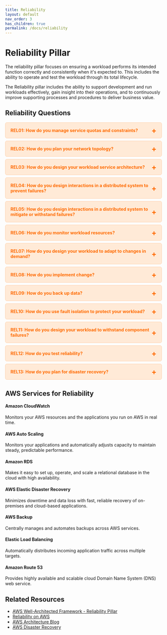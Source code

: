 ```yaml
---
title: Reliability
layout: default
nav_order: 3
has_children: true
permalink: /docs/reliability
---
```


<div class="pillar-header">
  <h1>Reliability Pillar</h1>
  <p>The reliability pillar focuses on ensuring a workload performs its intended function correctly and consistently when it's expected to. This includes the ability to operate and test the workload through its total lifecycle.</p>
</div>

The Reliability pillar includes the ability to support development and run workloads effectively, gain insight into their operations, and to continuously improve supporting processes and procedures to deliver business value.

## Reliability Questions

<div class="question-accordion">
  <div class="question-button">
    <a href="javascript:void(0);">REL01: How do you manage service quotas and constraints?</a>
    <div class="question-content">
      <ul>
        <li><a href="./REL01.html">View all REL01 best practices</a></li>
        <li><a href="./REL01-BP01.html">REL01-BP01: Aware of service quotas and constraints</a></li>
        <li><a href="./REL01-BP02.html">REL01-BP02: Manage service quotas across accounts and regions</a></li>
        <li><a href="./REL01-BP03.html">REL01-BP03: Accommodate fixed service quotas and constraints through architecture</a></li>
        <li><a href="./REL01-BP04.html">REL01-BP04: Monitor and manage quotas</a></li>
        <li><a href="./REL01-BP05.html">REL01-BP05: Automate quota management</a></li>
        <li><a href="./REL01-BP06.html">REL01-BP06: Ensure that a sufficient gap exists between the current quotas and the maximum usage to accommodate failover</a></li>
      </ul>
    </div>
  </div>
  
  <div class="question-button">
    <a href="javascript:void(0);">REL02: How do you plan your network topology?</a>
    <div class="question-content">
      <ul>
        <li><a href="./REL02.html">View all REL02 best practices</a></li>
        <li><a href="./REL02-BP01.html">REL02-BP01: Use highly available network connectivity for your workload public endpoints</a></li>
        <li><a href="./REL02-BP02.html">REL02-BP02: Provision redundant connectivity between private networks in the cloud and on-premises environments</a></li>
        <li><a href="./REL02-BP03.html">REL02-BP03: Ensure IP subnet allocation accounts for expansion and availability</a></li>
        <li><a href="./REL02-BP04.html">REL02-BP04: Prefer hub-and-spoke topologies over many-to-many mesh</a></li>
        <li><a href="./REL02-BP05.html">REL02-BP05: Enforce non-overlapping private IP address ranges in all private address spaces where they are connected</a></li>
      </ul>
    </div>
  </div>
  
  <div class="question-button">
    <a href="javascript:void(0);">REL03: How do you design your workload service architecture?</a>
    <div class="question-content">
      <ul>
        <li><a href="./REL03.html">View all REL03 best practices</a></li>
        <li><a href="./REL03-BP01.html">REL03-BP01: Choose how to segment your workload</a></li>
        <li><a href="./REL03-BP02.html">REL03-BP02: Build services focused on specific business domains and functionality</a></li>
        <li><a href="./REL03-BP03.html">REL03-BP03: Provide service contracts per API</a></li>
      </ul>
    </div>
  </div>
  
  <div class="question-button">
    <a href="javascript:void(0);">REL04: How do you design interactions in a distributed system to prevent failures?</a>
    <div class="question-content">
      <ul>
        <li><a href="./REL04.html">View all REL04 best practices</a></li>
        <li><a href="./REL04-BP01.html">REL04-BP01: Identify the kind of distributed systems you depend on</a></li>
        <li><a href="./REL04-BP02.html">REL04-BP02: Implement loosely coupled dependencies</a></li>
        <li><a href="./REL04-BP03.html">REL04-BP03: Do constant work</a></li>
        <li><a href="./REL04-BP04.html">REL04-BP04: Make mutating operations idempotent</a></li>
      </ul>
    </div>
  </div>
  
  <div class="question-button">
    <a href="javascript:void(0);">REL05: How do you design interactions in a distributed system to mitigate or withstand failures?</a>
    <div class="question-content">
      <ul>
        <li><a href="./REL05.html">View all REL05 best practices</a></li>
        <li><a href="./REL05-BP01.html">REL05-BP01: Implement graceful degradation to transform applicable hard dependencies into soft dependencies</a></li>
        <li><a href="./REL05-BP02.html">REL05-BP02: Throttle requests</a></li>
        <li><a href="./REL05-BP03.html">REL05-BP03: Control and limit retry calls</a></li>
        <li><a href="./REL05-BP04.html">REL05-BP04: Fail fast and limit queues</a></li>
        <li><a href="./REL05-BP05.html">REL05-BP05: Set client timeouts</a></li>
        <li><a href="./REL05-BP06.html">REL05-BP06: Make systems stateless where possible</a></li>
        <li><a href="./REL05-BP07.html">REL05-BP07: Implement emergency levers</a></li>
      </ul>
    </div>
  </div>
  
  <div class="question-button">
    <a href="javascript:void(0);">REL06: How do you monitor workload resources?</a>
    <div class="question-content">
      <ul>
        <li><a href="./REL06.html">View all REL06 best practices</a></li>
        <li><a href="./REL06-BP01.html">REL06-BP01: Monitor all components for the workload (Generation)</a></li>
        <li><a href="./REL06-BP02.html">REL06-BP02: Define and calculate metrics (Aggregation)</a></li>
        <li><a href="./REL06-BP03.html">REL06-BP03: Send notifications (Real-time processing and alarming)</a></li>
        <li><a href="./REL06-BP04.html">REL06-BP04: Automate responses (Real-time processing and alarming)</a></li>
        <li><a href="./REL06-BP05.html">REL06-BP05: Create dashboards</a></li>
        <li><a href="./REL06-BP06.html">REL06-BP06: Review metrics at regular intervals</a></li>
        <li><a href="./REL06-BP07.html">REL06-BP07: Monitor end-to-end tracing of requests through your system</a></li>
      </ul>
    </div>
  </div>
  
  <div class="question-button">
    <a href="javascript:void(0);">REL07: How do you design your workload to adapt to changes in demand?</a>
    <div class="question-content">
      <ul>
        <li><a href="./REL07.html">View all REL07 best practices</a></li>
        <li><a href="./REL07-BP01.html">REL07-BP01: Use auto scaling or on-demand resources</a></li>
        <li><a href="./REL07-BP02.html">REL07-BP02: Obtain resources upon detection of impairment to a workload</a></li>
        <li><a href="./REL07-BP03.html">REL07-BP03: Obtain resources upon detection that more resources are needed for a workload</a></li>
        <li><a href="./REL07-BP04.html">REL07-BP04: Load test your workload</a></li>
      </ul>
    </div>
  </div>
  
  <div class="question-button">
    <a href="javascript:void(0);">REL08: How do you implement change?</a>
    <div class="question-content">
      <ul>
        <li><a href="./REL08.html">View all REL08 best practices</a></li>
        <li><a href="./REL08-BP01.html">REL08-BP01: Use runbooks for standard activities such as deployment</a></li>
        <li><a href="./REL08-BP02.html">REL08-BP02: Integrate functional testing as part of your deployment</a></li>
        <li><a href="./REL08-BP03.html">REL08-BP03: Integrate resiliency testing as part of your deployment</a></li>
        <li><a href="./REL08-BP04.html">REL08-BP04: Deploy using immutable infrastructure</a></li>
        <li><a href="./REL08-BP05.html">REL08-BP05: Deploy changes with automation</a></li>
      </ul>
    </div>
  </div>
  
  <div class="question-button">
    <a href="javascript:void(0);">REL09: How do you back up data?</a>
    <div class="question-content">
      <ul>
        <li><a href="./REL09.html">View all REL09 best practices</a></li>
        <li><a href="./REL09-BP01.html">REL09-BP01: Identify and back up all data that needs to be backed up, or reproduce the data from sources</a></li>
        <li><a href="./REL09-BP02.html">REL09-BP02: Secure and encrypt backups</a></li>
        <li><a href="./REL09-BP03.html">REL09-BP03: Perform data backup automatically</a></li>
        <li><a href="./REL09-BP04.html">REL09-BP04: Perform periodic recovery of the data to verify backup integrity and processes</a></li>
      </ul>
    </div>
  </div>
  
  <div class="question-button">
    <a href="javascript:void(0);">REL10: How do you use fault isolation to protect your workload?</a>
    <div class="question-content">
      <ul>
        <li><a href="./REL10.html">View all REL10 best practices</a></li>
        <li><a href="./REL10-BP01.html">REL10-BP01: Deploy the workload to multiple locations</a></li>
        <li><a href="./REL10-BP02.html">REL10-BP02: Select the appropriate locations for your multi-location deployment</a></li>
        <li><a href="./REL10-BP03.html">REL10-BP03: Automate recovery for components constrained to a single location</a></li>
      </ul>
    </div>
  </div>
  
  <div class="question-button">
    <a href="javascript:void(0);">REL11: How do you design your workload to withstand component failures?</a>
    <div class="question-content">
      <ul>
        <li><a href="./REL11.html">View all REL11 best practices</a></li>
        <li><a href="./REL11-BP01.html">REL11-BP01: Monitor all components of the workload to detect failures</a></li>
        <li><a href="./REL11-BP02.html">REL11-BP02: Fail over to healthy resources</a></li>
        <li><a href="./REL11-BP03.html">REL11-BP03: Automate healing on all layers</a></li>
        <li><a href="./REL11-BP04.html">REL11-BP04: Rely on the data plane and not the control plane during recovery</a></li>
        <li><a href="./REL11-BP05.html">REL11-BP05: Use static stability to prevent bimodal behavior</a></li>
        <li><a href="./REL11-BP06.html">REL11-BP06: Send notifications when events impact availability</a></li>
        <li><a href="./REL11-BP07.html">REL11-BP07: Architect your product to meet availability targets and uptime service level agreements (SLAs)</a></li>
      </ul>
    </div>
  </div>
  
  <div class="question-button">
    <a href="javascript:void(0);">REL12: How do you test reliability?</a>
    <div class="question-content">
      <ul>
        <li><a href="./REL12.html">View all REL12 best practices</a></li>
        <li><a href="./REL12-BP01.html">REL12-BP01: Use playbooks to investigate failures</a></li>
        <li><a href="./REL12-BP02.html">REL12-BP02: Perform post-incident analysis</a></li>
        <li><a href="./REL12-BP03.html">REL12-BP03: Test functional requirements</a></li>
        <li><a href="./REL12-BP04.html">REL12-BP04: Test scaling and performance requirements</a></li>
        <li><a href="./REL12-BP05.html">REL12-BP05: Test resiliency using chaos engineering</a></li>
      </ul>
    </div>
  </div>
  
  <div class="question-button">
    <a href="javascript:void(0);">REL13: How do you plan for disaster recovery?</a>
    <div class="question-content">
      <ul>
        <li><a href="./REL13.html">View all REL13 best practices</a></li>
      </ul>
    </div>
  </div>
</div>

## AWS Services for Reliability

<div class="aws-service">
  <div class="aws-service-content">
    <h4>Amazon CloudWatch</h4>
    <p>Monitors your AWS resources and the applications you run on AWS in real time.</p>
  </div>
</div>

<div class="aws-service">
  <div class="aws-service-content">
    <h4>AWS Auto Scaling</h4>
    <p>Monitors your applications and automatically adjusts capacity to maintain steady, predictable performance.</p>
  </div>
</div>

<div class="aws-service">
  <div class="aws-service-content">
    <h4>Amazon RDS</h4>
    <p>Makes it easy to set up, operate, and scale a relational database in the cloud with high availability.</p>
  </div>
</div>

<div class="aws-service">
  <div class="aws-service-content">
    <h4>AWS Elastic Disaster Recovery</h4>
    <p>Minimizes downtime and data loss with fast, reliable recovery of on-premises and cloud-based applications.</p>
  </div>
</div>

<div class="aws-service">
  <div class="aws-service-content">
    <h4>AWS Backup</h4>
    <p>Centrally manages and automates backups across AWS services.</p>
  </div>
</div>

<div class="aws-service">
  <div class="aws-service-content">
    <h4>Elastic Load Balancing</h4>
    <p>Automatically distributes incoming application traffic across multiple targets.</p>
  </div>
</div>

<div class="aws-service">
  <div class="aws-service-content">
    <h4>Amazon Route 53</h4>
    <p>Provides highly available and scalable cloud Domain Name System (DNS) web service.</p>
  </div>
</div>

<div class="related-resources">
  <h2>Related Resources</h2>
  <ul>
    <li><a href="https://docs.aws.amazon.com/wellarchitected/latest/reliability-pillar/welcome.html">AWS Well-Architected Framework - Reliability Pillar</a></li>
    <li><a href="https://aws.amazon.com/reliability/">Reliability on AWS</a></li>
    <li><a href="https://aws.amazon.com/blogs/architecture/">AWS Architecture Blog</a></li>
    <li><a href="https://aws.amazon.com/disaster-recovery/">AWS Disaster Recovery</a></li>
  </ul>
</div>

<style>
.question-accordion {
  margin-bottom: 2rem;
}

.question-button {
  border: 1px solid #ffcca5;
  border-radius: 5px;
  margin-bottom: 0.5rem;
  background-color: #ffead7;
  overflow: hidden;
}

.question-button > a {
  display: block;
  padding: 1rem;
  color: #ff6a00;
  font-weight: bold;
  text-decoration: none;
  position: relative;
}

.question-button > a:after {
  content: '+';
  position: absolute;
  right: 1rem;
  top: 50%;
  transform: translateY(-50%);
  font-size: 1.5rem;
}

.question-button > a:hover {
  background-color: #ffcca5;
}

.question-content {
  display: none;
  padding: 0 1rem 1rem 1rem;
  background-color: #fff;
  border-top: 1px solid #ffcca5;
}

.question-content ul {
  list-style-type: none;
  padding-left: 0;
  margin-top: 0.5rem;
}

.question-content li {
  margin-bottom: 0.5rem;
}

.question-content li a {
  color: #ff6a00;
  text-decoration: none;
}

.question-content li a:hover {
  text-decoration: underline;
}
</style>

<script src="/assets/js/reliability-accordion.js"></script>
